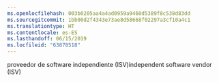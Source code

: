 ```yaml
---
ms.openlocfilehash: 003b0205aa4a4ad0959a9460d5389f8c538d83dd
ms.sourcegitcommit: 1bb00d2f4343e73ae8d58668f02297a3cf10a4c1
ms.translationtype: HT
ms.contentlocale: es-ES
ms.lasthandoff: 06/15/2019
ms.locfileid: "63878518"
---
```

<span data-ttu-id="0a702-101">proveedor de software independiente (ISV)</span><span class="sxs-lookup"><span data-stu-id="0a702-101">independent software vendor (ISV)</span></span>